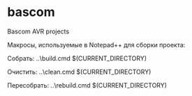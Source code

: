 # bascom
Bascom AVR projects

Макросы, используемые в Notepad++ для сборки проекта:

Собрать:
..\build.cmd $(CURRENT_DIRECTORY)

Очистить:
..\clean.cmd $(CURRENT_DIRECTORY)

Пересобрать:
..\rebuild.cmd $(CURRENT_DIRECTORY)
